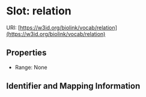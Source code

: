 # Slot: relation

URI: [https://w3id.org/biolink/vocab/relation](https://w3id.org/biolink/vocab/relation)



<!-- no inheritance hierarchy -->


## Properties

 * Range: None



## Identifier and Mapping Information





